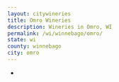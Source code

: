 ```yaml
---
layout: citywineries
title: Omro Wineries
description: Wineries in Omro, WI
permalink: /wi/winnebago/omro/
state: wi
county: winnebago
city: omro
---
```

-
